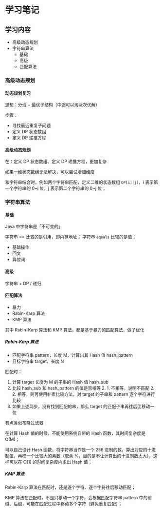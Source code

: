 # 学习笔记

## 学习内容

* 高级动态规划
* 字符串算法
  * 基础
  * 高级
  * 匹配算法

### 高级动态规划

#### 动态规划复习

思想：分治 + 最优子结构（中途可以淘汰次优解）

步骤：
* 寻找最近重复子问题
* 定义 DP 状态数组
* 定义 DP 递推方程

#### 高级动态规划

在：定义 DP 状态数组、定义 DP 递推方程，更加复杂

如果一维状态数组无法解决，可以尝试增加维度

和字符串结合时，例如两个字符串匹配，定义二维的状态数组 `DP[i][j]`，i 表示第一个字符串的 0~i 位，j 表示第二个字符串的 0~j 位；



### 字符串算法

#### 基础

Java 中字符串是「不可变的」

字符串 == 比较的是引用，即内存地址；
字符串 `equals` 比较的是值；

* 基础操作
* 回文
* 异位词

#### 高级

字符串 + DP / 递归

#### 匹配算法

* 暴力
* Rabin-Karp 算法
* KMP 算法

其中 Rabin-Karp 算法和 KMP 算法，都是基于暴力的匹配算法，做了优化

##### Rabin-Karp 算法

* 匹配字符串 pattern，长度 M，计算出其 Hash 值 hash_pattern
* 目标字符串 target，长度 N

匹配时：
1. 计算 target 长度为 M 的子串的 Hash 值 hash_sub
2. 比较 hash_sub 和 hash_pattern 的值是否相等
   2. 1. 不相等，说明不匹配
   2. 2. 相等，则再使用朴素比较方法，对 target 的子串和 pattern 逐个字符进行比较
3. 如果上述两步，没有找到匹配的串，那么 target 的匹配子串再往后面移动一位

有点类似布隆过滤器

在计算 Hash 值的时候，不能使用系统自带的 Hash 函数，其时间复杂度是 O(M)；

可以自己设计 Hash 函数，将字符串当作是一个 256 进制的数，算出对应的十进制值，再模一个比较大的素数（取余 %，目的是不让计算出的十进制数太大），这样可以在 O(1) 的时间复杂度内求出 Hash 值；

##### KMP 算法

Rabin-Karp 算法在匹配时，还是逐个字符、逐个字符往后移动匹配；

KMP 算法在匹配时，不是只移动一个字符，会根据匹配字符串 pattern 中的前缀、后缀，可能在匹配过程中移动多个字符（避免重复匹配）；
